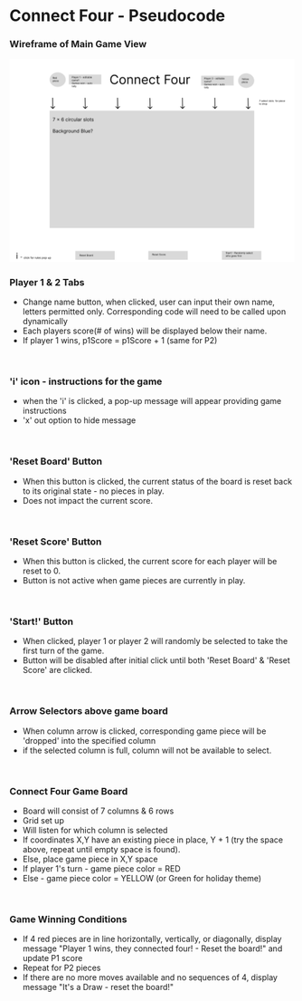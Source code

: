 # Connect Four - Pseudocode

### Wireframe of Main Game View
<img src="Connect-Four-Wireframe.png">

<br>

### Player 1 & 2 Tabs
- Change name button, when clicked, user can input their own name, letters permitted only. Corresponding code will need to be called upon dynamically
- Each players score(# of wins) will be displayed below their name.
- If player 1 wins, p1Score = p1Score + 1 (same for P2)

<br>

### 'i' icon - instructions for the game
 - when the 'i' is clicked, a pop-up message will appear providing game instructions
 - 'x' out option to hide message

 <br>

 ### 'Reset Board' Button
 - When this button is clicked, the current status of the board is reset back to its original state - no pieces in play.
 - Does not impact the current score.

 <br>

 ### 'Reset Score' Button
 - When this button is clicked, the current score for each player will be reset to 0.
 - Button is not active when game pieces are currently in play.

 <br>

 ### 'Start!' Button
 - When clicked, player 1 or player 2 will randomly be selected to take the first turn of the game.
 - Button will be disabled after initial click until both 'Reset Board' & 'Reset Score' are clicked.

 <br>

 ### Arrow Selectors above game board
 - When column arrow is clicked, corresponding game piece will be 'dropped' into the specified column
 - if the selected column is full, column will not be available to select.

 <br>

 ### Connect Four Game Board
 - Board will consist of 7 columns & 6 rows
 - Grid set up
 - Will listen for which column is selected
 - If coordinates X,Y have an existing piece in place, Y + 1 (try the space above, repeat until empty space is found).
 - Else, place game piece in X,Y space
 - If player 1's turn - game piece color = RED
 - Else - game piece color = YELLOW (or Green for holiday theme)

 <br>
 
 ### Game Winning Conditions
 - If 4 red pieces are in line horizontally, vertically, or diagonally, display message "Player 1 wins, they connected four! - Reset the board!" and update P1 score
 - Repeat for P2 pieces
 - If there are no more moves available and no sequences of 4, display message "It's a Draw - reset the board!"
 